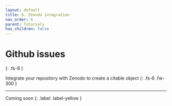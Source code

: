 ```yaml
---
layout: default
title: 6. Zenodo integration
nav_order: 6
parent: Tutorials
has_children: false
---
```



# Github issues
{: .fs-8 }

Integrate your repository with Zenodo to create a citable object
{: .fs-6 .fw-300 }

---

Coming soon
{: .label .label-yellow }
